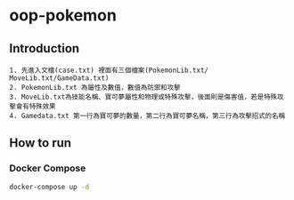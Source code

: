 # oop-pokemon
## Introduction
```
1. 先進入文檔(case.txt) 裡面有三個檔案(PokemonLib.txt/ MoveLib.txt/GameData.txt)
2. PokemonLib.txt 為屬性及數值，數值為防禦和攻擊
3. MoveLib.txt為技能名稱、寶可夢屬性和物理或特殊攻擊，後面則是傷害值，若是特殊攻擊會有特殊效果
4. Gamedata.txt 第一行為寶可夢的數量，第二行為寶可夢名稱，第三行為攻擊招式的名稱
```

## How to run

### Docker Compose

```bash
docker-compose up -d
```